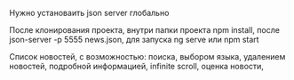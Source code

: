 Нужно установаить json server глобально

После клонирования проекта, внутри папки проекта 
npm install,
после 
json-server -p 5555 news.json,
для запуска
ng serve или npm start

Список новостей, с возможностью: поиска, выбором языка, удалением новостей, подробной информацией, infinite scroll, оценка новости, 
